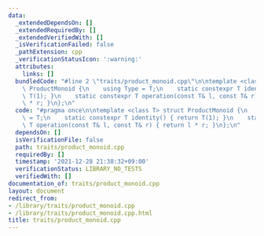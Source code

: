 ```yaml
---
data:
  _extendedDependsOn: []
  _extendedRequiredBy: []
  _extendedVerifiedWith: []
  _isVerificationFailed: false
  _pathExtension: cpp
  _verificationStatusIcon: ':warning:'
  attributes:
    links: []
  bundledCode: "#line 2 \"traits/product_monoid.cpp\"\n\ntemplate <class T> struct\
    \ ProductMonoid {\n    using Type = T;\n    static constexpr T identity() { return\
    \ T(1); }\n    static constexpr T operation(const T& l, const T& r) { return l\
    \ * r; }\n};\n"
  code: "#pragma once\n\ntemplate <class T> struct ProductMonoid {\n    using Type\
    \ = T;\n    static constexpr T identity() { return T(1); }\n    static constexpr\
    \ T operation(const T& l, const T& r) { return l * r; }\n};\n"
  dependsOn: []
  isVerificationFile: false
  path: traits/product_monoid.cpp
  requiredBy: []
  timestamp: '2021-12-28 21:38:32+09:00'
  verificationStatus: LIBRARY_NO_TESTS
  verifiedWith: []
documentation_of: traits/product_monoid.cpp
layout: document
redirect_from:
- /library/traits/product_monoid.cpp
- /library/traits/product_monoid.cpp.html
title: traits/product_monoid.cpp
---
```

